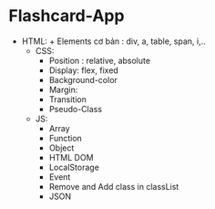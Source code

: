 # Flashcard-App

- HTML:
		+ Elements cơ bản : div, a, table, span, i,..
	- CSS:
		+ Position : relative, absolute
		+ Display: flex, fixed
		+ Background-color
		+ Margin:
		+ Transition
		+ Pseudo-Class
	- JS:
		+ Array
		+ Function
		+ Object
		+ HTML DOM
		+ LocalStorage
		+ Event
		+ Remove and Add class in classList
		+ JSON

